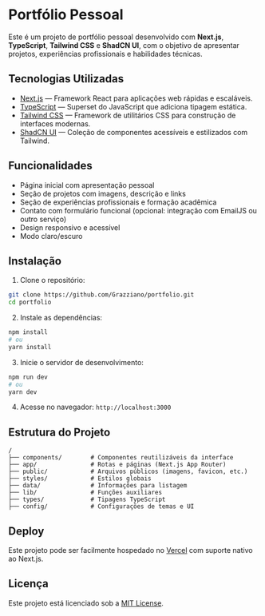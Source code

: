 # Portfólio Pessoal

Este é um projeto de portfólio pessoal desenvolvido com **Next.js**, **TypeScript**, **Tailwind CSS** e **ShadCN UI**, com o objetivo de apresentar projetos, experiências profissionais e habilidades técnicas.

## Tecnologias Utilizadas

- [Next.js](https://nextjs.org/) — Framework React para aplicações web rápidas e escaláveis.
- [TypeScript](https://www.typescriptlang.org/) — Superset do JavaScript que adiciona tipagem estática.
- [Tailwind CSS](https://tailwindcss.com/) — Framework de utilitários CSS para construção de interfaces modernas.
- [ShadCN UI](https://ui.shadcn.dev/) — Coleção de componentes acessíveis e estilizados com Tailwind.

## Funcionalidades

- Página inicial com apresentação pessoal
- Seção de projetos com imagens, descrição e links
- Seção de experiências profissionais e formação acadêmica
- Contato com formulário funcional (opcional: integração com EmailJS ou outro serviço)
- Design responsivo e acessível
- Modo claro/escuro

## Instalação

1. Clone o repositório:

```bash
git clone https://github.com/Grazziano/portfolio.git
cd portfolio
```

2. Instale as dependências:

```bash
npm install
# ou
yarn install
```

3. Inicie o servidor de desenvolvimento:

```bash
npm run dev
# ou
yarn dev
```

4. Acesse no navegador: `http://localhost:3000`

## Estrutura do Projeto

```
/
├── components/        # Componentes reutilizáveis da interface
├── app/               # Rotas e páginas (Next.js App Router)
├── public/            # Arquivos públicos (imagens, favicon, etc.)
├── styles/            # Estilos globais
├── data/              # Informações para listagem
├── lib/               # Funções auxiliares
├── types/             # Tipagens TypeScript
├── config/            # Configurações de temas e UI
```

## Deploy

Este projeto pode ser facilmente hospedado no [Vercel](https://vercel.com/) com suporte nativo ao Next.js.

## Licença

Este projeto está licenciado sob a [MIT License](LICENSE).
